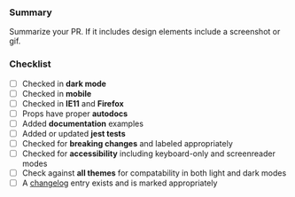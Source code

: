 ### Summary

Summarize your PR. If it includes design elements include a screenshot or gif.

### Checklist

- [ ] Checked in **dark mode**
- [ ] Checked in **mobile**
- [ ] Checked in **IE11** and **Firefox**
- [ ] Props have proper **autodocs**
- [ ] Added **documentation** examples
- [ ] Added or updated **jest tests**
- [ ] Checked for **breaking changes** and labeled appropriately
- [ ] Checked for **accessibility** including keyboard-only and screenreader modes
- [ ] Check against **all themes** for compatability in both light and dark modes
- [ ] A [changelog](https://github.com/elastic/eui/blob/master/CHANGELOG.md) entry exists and is marked appropriately
